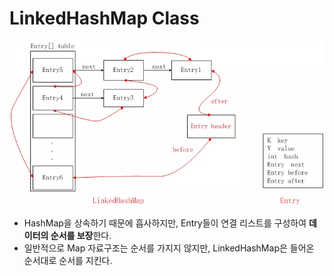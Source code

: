 # LinkedHashMap Class

![Untitled](./images/LinkedHashMap%20Class/Untitled.png)

- HashMap을 상속하기 때문에 흡사하지만, Entry들이 연결 리스트를 구성하여 **데이터의 순서를 보장**한다.
- 일반적으로 Map 자료구조는 순서를 가지지 않지만, LinkedHashMap은 들어온 순서대로 순서를 지킨다.